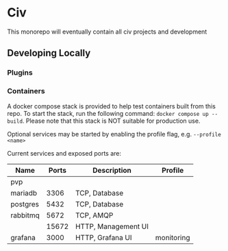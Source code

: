 # Civ

This monorepo will eventually contain all civ projects and development

## Developing Locally

### Plugins

### Containers
A docker compose stack is provided to help test containers built from
this repo. To start the stack, run the following command:
`docker compose up --build`. Please note that this stack is NOT suitable for production use.

Optional services may be started by enabling the profile flag, e.g. `--profile <name>`

Current services and exposed ports are:

| Name     | Ports | Description         | Profile    |
|----------|-------|---------------------|------------|
| pvp      |       |                     |            |
| mariadb  | 3306  | TCP, Database       |            |
| postgres | 5432  | TCP, Database       |            |
| rabbitmq | 5672  | TCP, AMQP           |            |
|          | 15672 | HTTP, Management UI |            |
| grafana  | 3000  | HTTP, Grafana UI    | monitoring |
